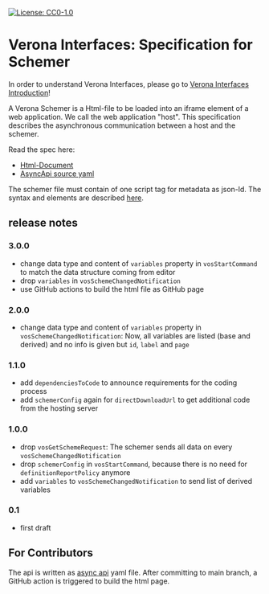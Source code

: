 [![License: CC0-1.0](https://img.shields.io/badge/License-CC0%201.0-lightgrey.svg)](http://creativecommons.org/publicdomain/zero/1.0/)

# Verona Interfaces: Specification for Schemer

In order to understand Verona Interfaces, please go
to [Verona Interfaces Introduction](https://verona-interfaces.github.io)!

A Verona Schemer is a Html-file to be loaded into an iframe element of a web application. We call the web application "host". This specification describes the asynchronous communication between a host and the schemer.

Read the spec here:
* [Html-Document](https://verona-interfaces.github.io/schemer)
* [AsyncApi source yaml](schemerapi.yaml)

The schemer file must contain of one script tag for metadata as json-ld. The syntax and elements are described [here](https://verona-interfaces.github.io/intro/metadata).

## release notes

### 3.0.0
* change data type and content of `variables` property in `vosStartCommand` to match the data structure coming from editor
* drop `variables` in `vosSchemeChangedNotification`
* use GitHub actions to build the html file as GitHub page

### 2.0.0
* change data type and content of `variables` property in `vosSchemeChangedNotification`: Now, all variables are listed (base and derived) and no info is given but `id`, `label` and `page`

### 1.1.0
* add `dependenciesToCode` to announce requirements for the coding process
* add `schemerConfig` again for `directDownloadUrl` to get additional code from the hosting server

### 1.0.0
* drop `vosGetSchemeRequest`: The schemer sends all data on every `vosSchemeChangedNotification`
* drop `schemerConfig` in `vosStartCommand`, because there is no need for `definitionReportPolicy` anymore 
* add `variables` to `vosSchemeChangedNotification` to send list of derived variables

### 0.1
* first draft

## For Contributors
The api is written as [async api](https://www.asyncapi.com/de) yaml file. After committing to main branch, a GitHub action is triggered to build the html page.
